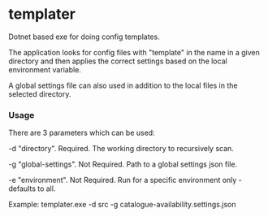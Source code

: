 templater
=========

Dotnet based exe for doing config templates.

The application looks for config files with "template" in the name in a given directory and then applies the correct settings based on the local environment variable.

A global settings file can also used in addition to the local files in the selected directory.

### Usage

There are 3 parameters which can be used:

-d "directory". Required. The working directory to recursively scan.

-g "global-settings". Not Required. Path to a global settings json file.

-e "environment". Not Required. Run for a specific environment only - defaults to all.

Example:
templater.exe -d src -g catalogue-availability.settings.json
